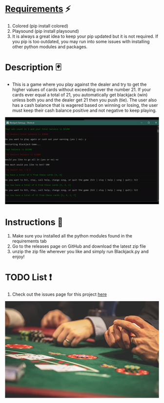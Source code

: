 # [Requirements](https://github.com/JordanLeich/Python-Blackjack-21-Game/blob/master/requirements.txt) :zap:
1. Colored (pip install colored)
1. Playsound (pip install playsound)
2. It is always a great idea to keep your pip updated but it is not required. If you pip is too outdated, you may run into some issues with installing other python modules and packages.

# Description :black_joker:
- This is a game where you play against the dealer and try to get the higher values of cards without exceeding over the number 21. If your cards ever equal a total of 21, you automatically get blackjack (win) unless both you and the dealer get 21 then you push (tie). The user also has a cash balance that is wagered based on winning or losing, the user must keep their cash balance positive and not negative to keep playing. 

![BlackJack](demos/demo.gif "BlackJack 21")

# Instructions 🎲
1. Make sure you installed all the python modules found in the requirements tab
2. Go to the releases page on GitHub and download the latest zip file
3. unzip the zip file wherever you like and simply run Blackjack.py and enjoy!

# TODO List :heavy_exclamation_mark:
1. Check out the issues page for this project [here](https://github.com/JordanLeich/Blackjack-21/issues/3)

![BlackJack](images/blackjack.jpg "BlackJack 21")
